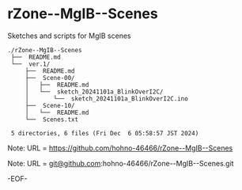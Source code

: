 # rZone--MgIB--Scenes

Sketches and scripts for MgIB scenes

    ./rZone--MgIB--Scenes
     ├──  README.md
     └──  ver.1/
         ├──  README.md
         ├──  Scene-00/
         │   ├──  README.md
         │   └──  sketch_20241101a_BlinkOverI2C/
         │       └──  sketch_20241101a_BlinkOverI2C.ino
         ├──  Scene-10/
         │   └──  README.md
         └──  Scenes.txt
     
     5 directories, 6 files (Fri Dec  6 05:58:57 JST 2024)

Note: URL = https://github.com/hohno-46466/rZone--MgIB--Scenes

Note: URL = git@github.com:hohno-46466/rZone--MgIB--Scenes.git

-EOF-
